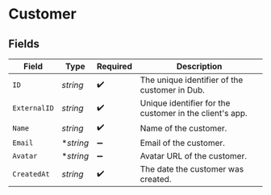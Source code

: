 # Customer


## Fields

| Field                                                   | Type                                                    | Required                                                | Description                                             |
| ------------------------------------------------------- | ------------------------------------------------------- | ------------------------------------------------------- | ------------------------------------------------------- |
| `ID`                                                    | *string*                                                | :heavy_check_mark:                                      | The unique identifier of the customer in Dub.           |
| `ExternalID`                                            | *string*                                                | :heavy_check_mark:                                      | Unique identifier for the customer in the client's app. |
| `Name`                                                  | *string*                                                | :heavy_check_mark:                                      | Name of the customer.                                   |
| `Email`                                                 | **string*                                               | :heavy_minus_sign:                                      | Email of the customer.                                  |
| `Avatar`                                                | **string*                                               | :heavy_minus_sign:                                      | Avatar URL of the customer.                             |
| `CreatedAt`                                             | *string*                                                | :heavy_check_mark:                                      | The date the customer was created.                      |